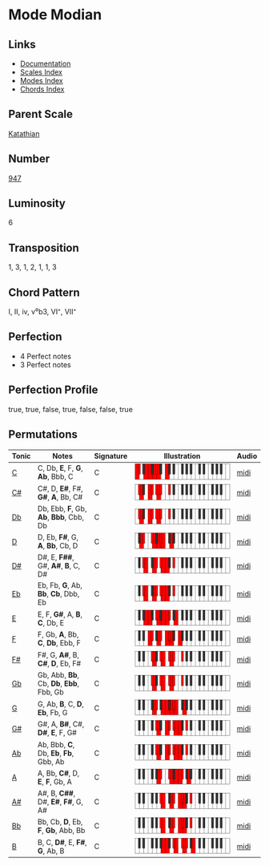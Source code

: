 # Mode Modian

## Links

- [Documentation](README.md)
- [Scales Index](Scales.md)
- [Modes Index](Modes.md)
- [Chords Index](Chords.md)

## Parent Scale

[Katathian](ScaleKatathian.md)

## Number

[947](https://ianring.com/musictheory/scales/947)

## Luminosity

6

## Transposition

1, 3, 1, 2, 1, 1, 3

## Chord Pattern

I, II, iv, v⁰b3, VI⁺, VII⁺

## Perfection

- 4 Perfect notes
- 3 Perfect notes

## Perfection Profile

true, true, false, true, false, false, true

## Permutations

| Tonic | Notes | Signature | Illustration | Audio |
|-------|-------|-----------|--------------|-------|
| [C](ModeCNaturalModian.md) | C, Db, **E**, F, **G**, **Ab**, Bbb, C | C | ![CNaturalModian](ModeCNaturalModian.png) | [midi](https://github.com/edipermadi/music/blob/main/docs/ModeCNaturalModian.mid?raw=true) |
| [C#](ModeCSharpModian.md) | C#, D, **E#**, F#, **G#**, **A**, Bb, C# | C | ![CSharpModian](ModeCSharpModian.png) | [midi](https://github.com/edipermadi/music/blob/main/docs/ModeCSharpModian.mid?raw=true) |
| [Db](ModeDFlatModian.md) | Db, Ebb, **F**, Gb, **Ab**, **Bbb**, Cbb, Db | C | ![DFlatModian](ModeDFlatModian.png) | [midi](https://github.com/edipermadi/music/blob/main/docs/ModeDFlatModian.mid?raw=true) |
| [D](ModeDNaturalModian.md) | D, Eb, **F#**, G, **A**, **Bb**, Cb, D | C | ![DNaturalModian](ModeDNaturalModian.png) | [midi](https://github.com/edipermadi/music/blob/main/docs/ModeDNaturalModian.mid?raw=true) |
| [D#](ModeDSharpModian.md) | D#, E, **F##**, G#, **A#**, **B**, C, D# | C | ![DSharpModian](ModeDSharpModian.png) | [midi](https://github.com/edipermadi/music/blob/main/docs/ModeDSharpModian.mid?raw=true) |
| [Eb](ModeEFlatModian.md) | Eb, Fb, **G**, Ab, **Bb**, **Cb**, Dbb, Eb | C | ![EFlatModian](ModeEFlatModian.png) | [midi](https://github.com/edipermadi/music/blob/main/docs/ModeEFlatModian.mid?raw=true) |
| [E](ModeENaturalModian.md) | E, F, **G#**, A, **B**, **C**, Db, E | C | ![ENaturalModian](ModeENaturalModian.png) | [midi](https://github.com/edipermadi/music/blob/main/docs/ModeENaturalModian.mid?raw=true) |
| [F](ModeFNaturalModian.md) | F, Gb, **A**, Bb, **C**, **Db**, Ebb, F | C | ![FNaturalModian](ModeFNaturalModian.png) | [midi](https://github.com/edipermadi/music/blob/main/docs/ModeFNaturalModian.mid?raw=true) |
| [F#](ModeFSharpModian.md) | F#, G, **A#**, B, **C#**, **D**, Eb, F# | C | ![FSharpModian](ModeFSharpModian.png) | [midi](https://github.com/edipermadi/music/blob/main/docs/ModeFSharpModian.mid?raw=true) |
| [Gb](ModeGFlatModian.md) | Gb, Abb, **Bb**, Cb, **Db**, **Ebb**, Fbb, Gb | C | ![GFlatModian](ModeGFlatModian.png) | [midi](https://github.com/edipermadi/music/blob/main/docs/ModeGFlatModian.mid?raw=true) |
| [G](ModeGNaturalModian.md) | G, Ab, **B**, C, **D**, **Eb**, Fb, G | C | ![GNaturalModian](ModeGNaturalModian.png) | [midi](https://github.com/edipermadi/music/blob/main/docs/ModeGNaturalModian.mid?raw=true) |
| [G#](ModeGSharpModian.md) | G#, A, **B#**, C#, **D#**, **E**, F, G# | C | ![GSharpModian](ModeGSharpModian.png) | [midi](https://github.com/edipermadi/music/blob/main/docs/ModeGSharpModian.mid?raw=true) |
| [Ab](ModeAFlatModian.md) | Ab, Bbb, **C**, Db, **Eb**, **Fb**, Gbb, Ab | C | ![AFlatModian](ModeAFlatModian.png) | [midi](https://github.com/edipermadi/music/blob/main/docs/ModeAFlatModian.mid?raw=true) |
| [A](ModeANaturalModian.md) | A, Bb, **C#**, D, **E**, **F**, Gb, A | C | ![ANaturalModian](ModeANaturalModian.png) | [midi](https://github.com/edipermadi/music/blob/main/docs/ModeANaturalModian.mid?raw=true) |
| [A#](ModeASharpModian.md) | A#, B, **C##**, D#, **E#**, **F#**, G, A# | C | ![ASharpModian](ModeASharpModian.png) | [midi](https://github.com/edipermadi/music/blob/main/docs/ModeASharpModian.mid?raw=true) |
| [Bb](ModeBFlatModian.md) | Bb, Cb, **D**, Eb, **F**, **Gb**, Abb, Bb | C | ![BFlatModian](ModeBFlatModian.png) | [midi](https://github.com/edipermadi/music/blob/main/docs/ModeBFlatModian.mid?raw=true) |
| [B](ModeBNaturalModian.md) | B, C, **D#**, E, **F#**, **G**, Ab, B | C | ![BNaturalModian](ModeBNaturalModian.png) | [midi](https://github.com/edipermadi/music/blob/main/docs/ModeBNaturalModian.mid?raw=true) |
